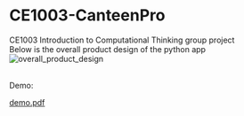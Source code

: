 # CE1003-CanteenPro
CE1003 Introduction to Computational Thinking group project<br>
Below is the overall product design of the python app<br>
![overall_product_design](https://user-images.githubusercontent.com/56947568/159302815-42b12d09-5430-4ef7-bd20-0ab2ea3682f7.png)<br><br>

Demo:

[demo.pdf](https://github.com/nazhura/CE1003-CanteenPro/files/8317115/demo.pdf)
